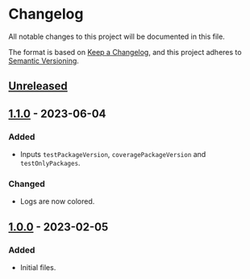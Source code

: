 # Changelog

All notable changes to this project will be documented in this file.

The format is based on [Keep a Changelog](https://keepachangelog.com/en/1.0.0/),
and this project adheres to [Semantic Versioning](https://semver.org/spec/v2.0.0.html).

## [Unreleased]

## [1.1.0] - 2023-06-04

### Added

- Inputs `testPackageVersion`, `coveragePackageVersion` and `testOnlyPackages`.

### Changed

- Logs are now colored.

## [1.0.0] - 2023-02-05

### Added

- Initial files.

[Unreleased]: https://github.com/willykc/unity-package-tester/compare/v1.1.0...HEAD
[1.1.0]: https://github.com/willykc/unity-package-tester/compare/v1.0.0...v1.1.0
[1.0.0]: https://github.com/willykc/unity-package-tester/releases/tag/v1.0.0